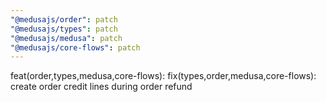 ```yaml
---
"@medusajs/order": patch
"@medusajs/types": patch
"@medusajs/medusa": patch
"@medusajs/core-flows": patch
---
```


feat(order,types,medusa,core-flows): fix(types,order,medusa,core-flows): create order credit lines during order refund
